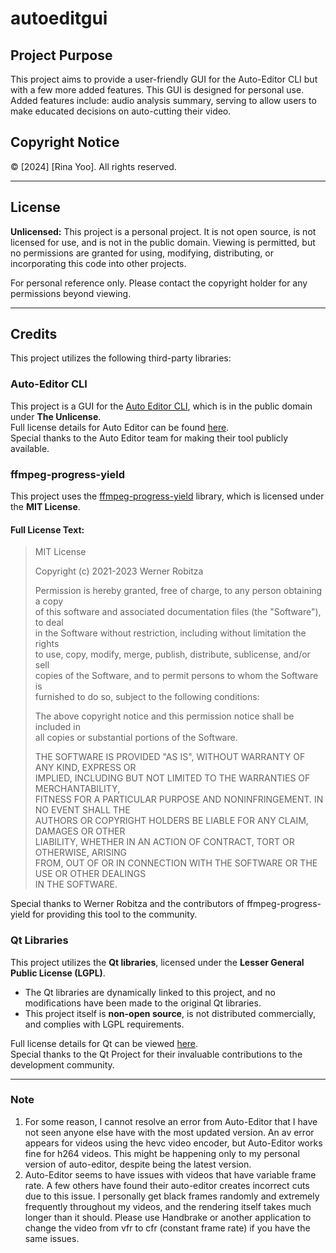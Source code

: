 # autoeditgui

## Project Purpose
This project aims to provide a user-friendly GUI for the Auto-Editor CLI but with a few more added features. This GUI is designed for personal use.
Added features include: audio analysis summary, serving to allow users to make educated decisions on auto-cutting their video.

## Copyright Notice
© [2024] [Rina Yoo]. All rights reserved.

---

## License
**Unlicensed:** This project is a personal project. It is not open source, is not licensed for use, and is not in the public domain. Viewing is permitted, but no permissions are granted for using, modifying, distributing, or incorporating this code into other projects.

For personal reference only. Please contact the copyright holder for any permissions beyond viewing.

---

## Credits

This project utilizes the following third-party libraries:

### Auto-Editor CLI
This project is a GUI for the [Auto Editor CLI](https://github.com/WyattBlue/auto-editor), which is in the public domain under **The Unlicense**.  
Full license details for Auto Editor can be found [here](https://github.com/WyattBlue/auto-editor?tab=Unlicense-1-ov-file#readme).  
Special thanks to the Auto Editor team for making their tool publicly available.

### ffmpeg-progress-yield
This project uses the [ffmpeg-progress-yield](https://github.com/slhck/ffmpeg-progress-yield?tab=readme-ov-file) library, which is licensed under the **MIT License**.

#### Full License Text:
> MIT License  
>  
> Copyright (c) 2021-2023 Werner Robitza  
>  
> Permission is hereby granted, free of charge, to any person obtaining a copy  
> of this software and associated documentation files (the "Software"), to deal  
> in the Software without restriction, including without limitation the rights  
> to use, copy, modify, merge, publish, distribute, sublicense, and/or sell  
> copies of the Software, and to permit persons to whom the Software is  
> furnished to do so, subject to the following conditions:  
>  
> The above copyright notice and this permission notice shall be included in  
> all copies or substantial portions of the Software.  
>  
> THE SOFTWARE IS PROVIDED "AS IS", WITHOUT WARRANTY OF ANY KIND, EXPRESS OR  
> IMPLIED, INCLUDING BUT NOT LIMITED TO THE WARRANTIES OF MERCHANTABILITY,  
> FITNESS FOR A PARTICULAR PURPOSE AND NONINFRINGEMENT. IN NO EVENT SHALL THE  
> AUTHORS OR COPYRIGHT HOLDERS BE LIABLE FOR ANY CLAIM, DAMAGES OR OTHER  
> LIABILITY, WHETHER IN AN ACTION OF CONTRACT, TORT OR OTHERWISE, ARISING  
> FROM, OUT OF OR IN CONNECTION WITH THE SOFTWARE OR THE USE OR OTHER DEALINGS  
> IN THE SOFTWARE.


Special thanks to Werner Robitza and the contributors of ffmpeg-progress-yield for providing this tool to the community.

### Qt Libraries
This project utilizes the **Qt libraries**, licensed under the **Lesser General Public License (LGPL)**.  
- The Qt libraries are dynamically linked to this project, and no modifications have been made to the original Qt libraries.  
- This project itself is **non-open source**, is not distributed commercially, and complies with LGPL requirements.

Full license details for Qt can be viewed [here](https://doc.qt.io/qt-6/lgpl.html).  
Special thanks to the Qt Project for their invaluable contributions to the development community.

---

### Note
1. For some reason, I cannot resolve an error from Auto-Editor that I have not seen anyone else have with the most updated version. An av error appears for videos using the hevc video encoder, but Auto-Editor works fine for h264 videos. This might be happening only to my personal version of auto-editor, despite being the latest version.
2. Auto-Editor seems to have issues with videos that have variable frame rate. A few others have found their auto-editor creates incorrect cuts due to this issue. I personally get black frames randomly and extremely frequently throughout my videos, and the rendering itself takes much longer than it should. Please use Handbrake or another application to change the video from vfr to cfr (constant frame rate) if you have the same issues.
